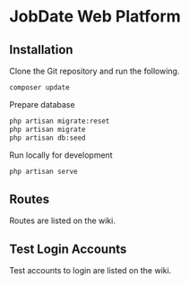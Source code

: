 # JobDate Web Platform

## Installation

Clone the Git repository and run the following.

```bash
composer update
```

Prepare database

```bash
php artisan migrate:reset
php artisan migrate
php artisan db:seed
```

Run locally for development
```bash
php artisan serve
```

## Routes

Routes are listed on the wiki.

## Test Login Accounts

Test accounts to login are listed on the wiki.